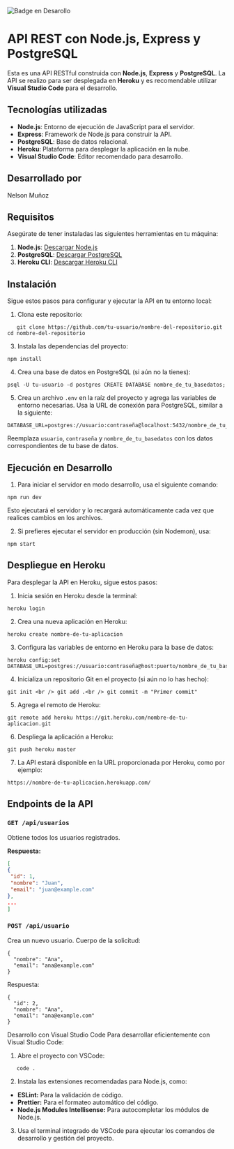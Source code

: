 ![Badge en Desarollo](https://img.shields.io/badge/STATUS-EN%20DESAROLLO-green)

# API REST con Node.js, Express y PostgreSQL

Esta es una API RESTful construida con **Node.js**, **Express** y **PostgreSQL**. La API se realizo para ser desplegada en **Heroku** y es recomendable utilizar **Visual Studio Code** para el desarrollo. 

## Tecnologías utilizadas

- **Node.js**: Entorno de ejecución de JavaScript para el servidor.
- **Express**: Framework de Node.js para construir la API.
- **PostgreSQL**: Base de datos relacional.
- **Heroku**: Plataforma para desplegar la aplicación en la nube.
- **Visual Studio Code**: Editor recomendado para desarrollo.

## Desarrollado por  
Nelson Muñoz

## Requisitos

Asegúrate de tener instaladas las siguientes herramientas en tu máquina:

1. **Node.js**: [Descargar Node.js](https://nodejs.org/)
2. **PostgreSQL**: [Descargar PostgreSQL](https://www.postgresql.org/download/)
3. **Heroku CLI**: [Descargar Heroku CLI](https://devcenter.heroku.com/articles/heroku-cli)

## Instalación

Sigue estos pasos para configurar y ejecutar la API en tu entorno local:

1. Clona este repositorio:
```
   git clone https://github.com/tu-usuario/nombre-del-repositorio.git cd nombre-del-repositorio
```
3. Instala las dependencias del proyecto:
```
npm install
```

4. Crea una base de datos en PostgreSQL (si aún no la tienes):
```
psql -U tu-usuario -d postgres CREATE DATABASE nombre_de_tu_basedatos;
```

5. Crea un archivo `.env` en la raíz del proyecto y agrega las variables de entorno necesarias. Usa la URL de conexión para PostgreSQL, similar a la siguiente:
```
DATABASE_URL=postgres://usuario:contraseña@localhost:5432/nombre_de_tu_basedatos
```

Reemplaza `usuario`, `contraseña` y `nombre_de_tu_basedatos` con los datos correspondientes de tu base de datos.

## Ejecución en Desarrollo

1. Para iniciar el servidor en modo desarrollo, usa el siguiente comando:
```
npm run dev
```
Esto ejecutará el servidor y lo recargará automáticamente cada vez que realices cambios en los archivos.

2. Si prefieres ejecutar el servidor en producción (sin Nodemon), usa:
```
npm start
```

## Despliegue en Heroku

Para desplegar la API en Heroku, sigue estos pasos:

1. Inicia sesión en Heroku desde la terminal:
```
heroku login
```

2. Crea una nueva aplicación en Heroku:
```
heroku create nombre-de-tu-aplicacion
```

3. Configura las variables de entorno en Heroku para la base de datos:
```
heroku config:set DATABASE_URL=postgres://usuario:contraseña@host:puerto/nombre_de_tu_basedatos
```

4. Inicializa un repositorio Git en el proyecto (si aún no lo has hecho):
```
git init <br /> git add .<br /> git commit -m "Primer commit"
```

5. Agrega el remoto de Heroku:
```
git remote add heroku https://git.heroku.com/nombre-de-tu-aplicacion.git
```

6. Despliega la aplicación a Heroku:
```
git push heroku master
```

7. La API estará disponible en la URL proporcionada por Heroku, como por ejemplo:
```
https://nombre-de-tu-aplicacion.herokuapp.com/
```

## Endpoints de la API

### `GET /api/usuarios`

Obtiene todos los usuarios registrados.

**Respuesta:**
```json
[
{
 "id": 1,
 "nombre": "Juan",
 "email": "juan@example.com"
},
...
]
```

### `POST /api/usuario`
Crea un nuevo usuario.
Cuerpo de la solicitud:
```
{
  "nombre": "Ana",
  "email": "ana@example.com"
}
```
Respuesta:
```
{
  "id": 2,
  "nombre": "Ana",
  "email": "ana@example.com"
}
```

Desarrollo con Visual Studio Code
Para desarrollar eficientemente con Visual Studio Code:

1. Abre el proyecto con VSCode:
```
   code .
```
2. Instala las extensiones recomendadas para Node.js, como:

- **ESLint:** Para la validación de código.
- **Prettier:** Para el formateo automático del código.
- **Node.js Modules Intellisense:** Para autocompletar los módulos de Node.js.

3. Usa el terminal integrado de VSCode para ejecutar los comandos de desarrollo y gestión del proyecto.




